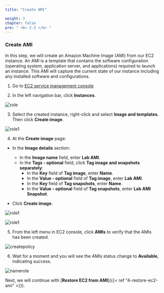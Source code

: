 ```yaml
---
title: "Create AMI"

weight: 3
chapter: false
pre: " <b> 2.3 </b> "
---
```


### Create AMI

In this step, we will create an Amazon Machine Image (AMI) from our EC2 instance. An AMI is a template that contains the software configuration (operating system, application server, and applications) required to launch an instance. This AMI will capture the current state of our instance including any installed software and configurations.

1. Go to [EC2 service management console](https://console.aws.amazon.com/ec2/v2/home)

2. In the left navigation bar, click **Instances**.

![role](/images/2.prerequisite/028-createami.png)

3. Select the created instance, right-click and select **Image and templates**. Then click **Create image**.

![role1](/images/2.prerequisite/029-createami.png)

4. At the **Create image** page:
- In the **Image details** section:
   - In the **Image name** field, enter **Lab AMI**.
   - In the **Tags - optional** field, click **Tag image and snapshots separately**:
      - In the **Key** field of **Tag image**, enter **Name**.
      - In the **Value - optional** field of **Tag image**, enter **Lab AMI**.
      - In the **Key** field of **Tag snapshots**, enter **Name**.
      - In the **Value - optional** field of **Tag snapshots**, enter **Lab AMI Snapshot**.


- Click **Create image**.

![role1](/images/2.prerequisite/030-createami.png)

![role1](/images/2.prerequisite/031-createami.png)

5. From the left menu in EC2 console, click **AMIs** to verify that the AMIs has been created.

![createpolicy](/images/2.prerequisite/032-createami.png)

6. Wait for a moment and you will see the AMIs status change to **Available**, indicating success.

![namerole](/images/2.prerequisite/033-createami.png)

Next, we will continue with [**Restore EC2 from AMI**]({{< ref "4-restore-ec2-ami" >}}).

